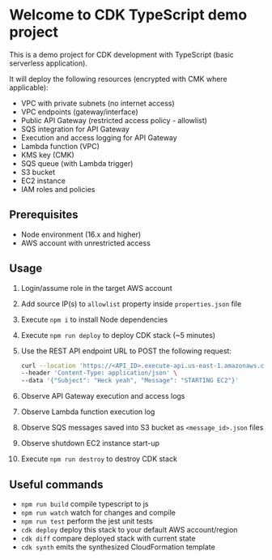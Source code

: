 # Welcome to CDK TypeScript demo project

This is a demo project for CDK development with TypeScript (basic serverless application).

It will deploy the following resources (encrypted with CMK where applicable):

* VPC with private subnets (no internet access)
* VPC endpoints (gateway/interface)
* Public API Gateway (restricted access policy - allowlist)
* SQS integration for API Gateway
* Execution and access logging for API Gateway
* Lambda function (VPC)
* KMS key (CMK)
* SQS queue (with Lambda trigger)
* S3 bucket
* EC2 instance
* IAM roles and policies

## Prerequisites

* Node environment (16.x and higher)
* AWS account with unrestricted access

## Usage

1. Login/assume role in the target AWS account
2. Add source IP(s) to `allowlist` property inside `properties.json` file
3. Execute `npm i` to install Node dependencies
4. Execute `npm run deploy` to deploy CDK stack (~5 minutes)
5. Use the REST API endpoint URL to POST the following request:

    ```bash
    curl --location 'https://<API_ID>.execute-api.us-east-1.amazonaws.com/prod' \
    --header 'Content-Type: application/json' \
    --data '{"Subject": "Heck yeah", "Message": "STARTING EC2"}'
    ```

6. Observe API Gateway execution and access logs
7. Observe Lambda function execution log
8. Observe SQS messages saved into S3 bucket as `<message_id>.json` files
9. Observe shutdown EC2 instance start-up
10. Execute `npm run destroy` to destroy CDK stack

## Useful commands

* `npm run build`   compile typescript to js
* `npm run watch`   watch for changes and compile
* `npm run test`    perform the jest unit tests
* `cdk deploy`      deploy this stack to your default AWS account/region
* `cdk diff`        compare deployed stack with current state
* `cdk synth`       emits the synthesized CloudFormation template
